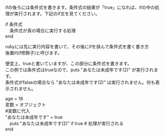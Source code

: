 ifの後ろには条件式を書きます。条件式の結果が「true」になれば、ifの中の処理が実行されます。下記のif文を見てください。

if 条件式  
　条件式が真の場合に実行する処理  
end  

rubyには先に実行内容を書いて、その後にifを挟んで条件式を書く書き方  
後置if(if修飾子)と呼びます。

便宜上、trueと書いていますが、この部分に条件式を書きます。  
この例では条件式はtrueなので、puts "あなたは未成年です(2)" が実行されます。  
条件式がfalseの場合なら "あなたは未成年です(2)" は実行されません。何も表示されません。

age = 18  
変数 = オブジェクト  
#変数に代入  
"あなたは未成年です" = true  
　puts "あなたは未成年です(2)" if true # 処理が実行される  
end  

